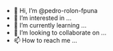 - 👋 Hi, I’m @pedro-rolon-fpuna
- 👀 I’m interested in ...
- 🌱 I’m currently learning ...
- 💞️ I’m looking to collaborate on ...
- 📫 How to reach me ...

<!---
pedro-rolon-fpuna/pedro-rolon-fpuna is a ✨ special ✨ repository because its `README.md` (this file) appears on your GitHub profile.
You can click the Preview link to take a look at your changes.
--->
